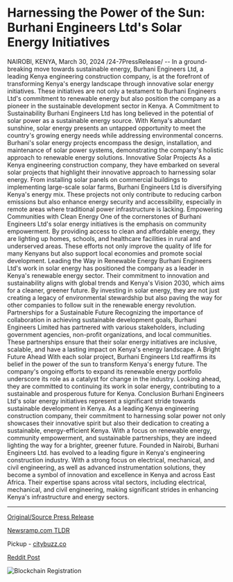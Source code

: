 # Harnessing the Power of the Sun: Burhani Engineers Ltd's Solar Energy Initiatives

NAIROBI, KENYA, March 30, 2024 /24-7PressRelease/ -- In a ground-breaking move towards sustainable energy, Burhani Engineers Ltd, a leading Kenya engineering construction company, is at the forefront of transforming Kenya's energy landscape through innovative solar energy initiatives. These initiatives are not only a testament to Burhani Engineers Ltd's commitment to renewable energy but also position the company as a pioneer in the sustainable development sector in Kenya.  A Commitment to Sustainability Burhani Engineers Ltd has long believed in the potential of solar power as a sustainable energy source. With Kenya's abundant sunshine, solar energy presents an untapped opportunity to meet the country's growing energy needs while addressing environmental concerns. Burhani's solar energy projects encompass the design, installation, and maintenance of solar power systems, demonstrating the company's holistic approach to renewable energy solutions.  Innovative Solar Projects As a Kenya engineering construction company, they have embarked on several solar projects that highlight their innovative approach to harnessing solar energy. From installing solar panels on commercial buildings to implementing large-scale solar farms, Burhani Engineers Ltd is diversifying Kenya's energy mix. These projects not only contribute to reducing carbon emissions but also enhance energy security and accessibility, especially in remote areas where traditional power infrastructure is lacking.  Empowering Communities with Clean Energy One of the cornerstones of Burhani Engineers Ltd's solar energy initiatives is the emphasis on community empowerment. By providing access to clean and affordable energy, they are lighting up homes, schools, and healthcare facilities in rural and underserved areas. These efforts not only improve the quality of life for many Kenyans but also support local economies and promote social development.  Leading the Way in Renewable Energy Burhani Engineers Ltd's work in solar energy has positioned the company as a leader in Kenya's renewable energy sector. Their commitment to innovation and sustainability aligns with global trends and Kenya's Vision 2030, which aims for a cleaner, greener future. By investing in solar energy, they are not just creating a legacy of environmental stewardship but also paving the way for other companies to follow suit in the renewable energy revolution.  Partnerships for a Sustainable Future Recognizing the importance of collaboration in achieving sustainable development goals, Burhani Engineers Limited has partnered with various stakeholders, including government agencies, non-profit organizations, and local communities. These partnerships ensure that their solar energy initiatives are inclusive, scalable, and have a lasting impact on Kenya's energy landscape.  A Bright Future Ahead With each solar project, Burhani Engineers Ltd reaffirms its belief in the power of the sun to transform Kenya's energy future. The company's ongoing efforts to expand its renewable energy portfolio underscore its role as a catalyst for change in the industry. Looking ahead, they are committed to continuing its work in solar energy, contributing to a sustainable and prosperous future for Kenya.  Conclusion Burhani Engineers Ltd's solar energy initiatives represent a significant stride towards sustainable development in Kenya. As a leading Kenya engineering construction company, their commitment to harnessing solar power not only showcases their innovative spirit but also their dedication to creating a sustainable, energy-efficient Kenya. With a focus on renewable energy, community empowerment, and sustainable partnerships, they are indeed lighting the way for a brighter, greener future.  Founded in Nairobi, Burhani Engineers Ltd. has evolved to a leading figure in Kenya's engineering construction industry. With a strong focus on electrical, mechanical, and civil engineering, as well as advanced instrumentation solutions, they become a symbol of innovation and excellence in Kenya and across East Africa. Their expertise spans across vital sectors, including electrical, mechanical, and civil engineering, making significant strides in enhancing Kenya's infrastructure and energy sectors. 

---

[Original/Source Press Release](https://www.24-7pressrelease.com/press-release/509667/harnessing-the-power-of-the-sun-burhani-engineers-ltds-solar-energy-initiatives)
                    

[Newsramp.com TLDR](https://newsramp.com/curated-news/burhani-engineers-ltd-leading-the-way-in-sustainable-solar-energy-projects-in-kenya/73be777c272b449f5bc5506e9eb2a509) 


Pickup - [citybuzz.co](https://citybuzz.co/2024/03/30/burhani-engineers-pioneers-solar-energy-solutions-in-kenya)
 



[Reddit Post](https://www.reddit.com/r/Energy_Climate_News/comments/1brbw4y/burhani_engineers_ltd_leading_the_way_in/) 



![Blockchain Registration](https://cdn.newsramp.app/24-7PressRelease/qrcode/243/30/lilyJsYb.webp)